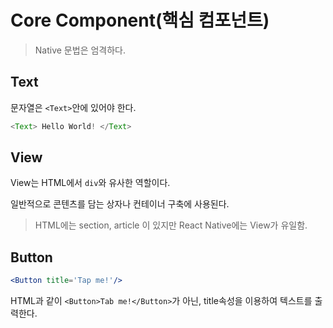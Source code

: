# Core Component(핵심 컴포넌트)

> Native 문법은 엄격하다.


## Text

문자열은 `<Text>`안에 있어야 한다.

```typescript
<Text> Hello World! </Text>
```


## View

View는 HTML에서 `div`와 유사한 역할이다.

일반적으로 콘텐츠를 담는 상자나 컨테이너 구축에 사용된다.

> HTML에는 section, article 이 있지만 React Native에는 View가 유일함.


## Button

```jsx
<Button title='Tap me!'/>
```

HTML과 같이 `<Button>Tab me!</Button>`가 아닌, title속성을 이용하여 텍스트를 출력한다.